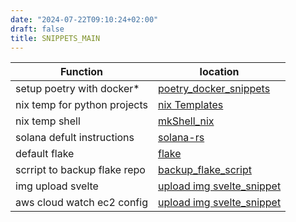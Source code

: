 ```yaml
---
date: "2024-07-22T09:10:24+02:00"
draft: false
title: SNIPPETS_MAIN
---
```


| Function                     | location                                                                          |
|------------------------------|-----------------------------------------------------------------------------------|
| setup poetry with docker\*   | [poetry_docker_snippets](/Notes/posts/code_snippets/poetry_docker_snippets)       |
| nix temp for python projects | [nix Templates](/Notes/posts/code_snippets/nix_Templates)                         |
| nix temp shell               | [mkShell_nix](/Notes/posts/code_snippets/mkShell_nix)                             |
| solana defult instructions   | [solana-rs](/Notes/posts/code_snippets/solana-rs)                                 |
| default flake                | [flake](/Notes/posts/code_snippets/flake)                                         |
| scrript to backup flake repo | [backup_flake_script](/Notes/posts/code_snippets/backup_flake_script)             |
| img upload svelte            | [upload img svelte_snippet](/Notes/posts/code_snippets/upload_img_svelte_snippet) |
| aws cloud watch ec2 config   | [upload img svelte_snippet](/Notes/posts/code_snippets/cloud_watch_config)        |
